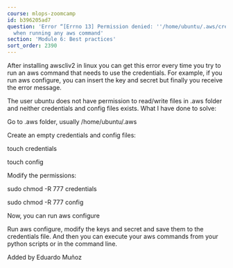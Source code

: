 ```yaml
---
course: mlops-zoomcamp
id: b396205ad7
question: 'Error “[Errno 13] Permission denied: ''/home/ubuntu/.aws/credentials’”
  when running any aws command'
section: 'Module 6: Best practices'
sort_order: 2390
---
```


After installing awscliv2 in linux you can get this error every time you try to run an aws command that needs to use the credentials. For example, if you run aws configure, you can insert the key and secret but finally you receive the error message.

The user ubuntu does not have permission to read/write files in .aws folder and neither credentials and config files exists. What I have done to solve:

Go to .aws folder, usually /home/ubuntu/.aws

Create an empty credentials and config files:

touch credentials

touch config

Modify the permissions:

sudo chmod -R 777 credentials

sudo chmod -R 777 config

Now, you can run aws configure

Run aws configure, modify the keys and secret and save them to the credentials file. And then you can execute your aws commands from your python scripts or in the command line.

Added by Eduardo Muñoz

